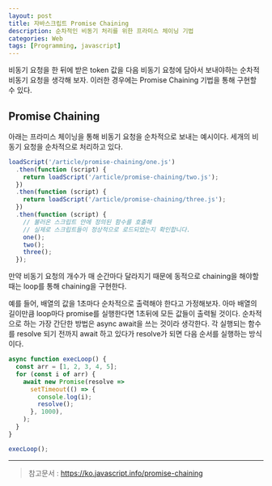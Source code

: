 ```yaml
---
layout: post
title: 자바스크립트 Promise Chaining
description: 순차적인 비동기 처리를 위한 프라미스 체이닝 기법
categories: Web
tags: [Programming, javascript]
---
```


비동기 요청을 한 뒤에 받은 token 값을 다음 비동기 요청에 담아서 보내야하는 순차적 비동기 요청을 생각해 보자. 이러한 경우에는 Promise Chaining 기법을 통해 구현할 수 있다.

## Promise Chaining

아래는 프라미스 체이닝을 통해 비동기 요청을 순차적으로 보내는 예시이다. 세개의 비동기 요청을 순차적으로 처리하고 있다.

```js
loadScript('/article/promise-chaining/one.js')
  .then(function (script) {
    return loadScript('/article/promise-chaining/two.js');
  })
  .then(function (script) {
    return loadScript('/article/promise-chaining/three.js');
  })
  .then(function (script) {
    // 불러온 스크립트 안에 정의된 함수를 호출해
    // 실제로 스크립트들이 정상적으로 로드되었는지 확인합니다.
    one();
    two();
    three();
  });
```

만약 비동기 요청의 개수가 매 순간마다 달라지기 때문에 동적으로 chaining을 해야할 때는 loop를 통해 chaining을 구현한다.

예를 들어, 배열의 값을 1초마다 순차적으로 출력해야 한다고 가정해보자.
아마 배열의 길이만큼 loop마다 promise를 실행한다면 1초뒤에 모든 값들이 출력될 것이다. 순차적으로 하는 가장 간단한 방법은 async await을 쓰는 것이라 생각한다. 각 실행되는 함수를 resolve 되기 전까지 await 하고 있다가 resolve가 되면 다음 순서를 실행하는 방식이다.

```js
async function execLoop() {
  const arr = [1, 2, 3, 4, 5];
  for (const i of arr) {
    await new Promise(resolve =>
      setTimeout(() => {
        console.log(i);
        resolve();
      }, 1000),
    );
  }
}

execLoop();
```

---

> 참고문서 : <https://ko.javascript.info/promise-chaining>
